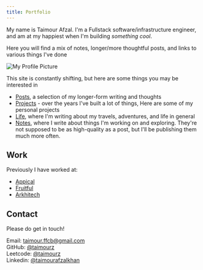 ```yaml
---
title: Portfolio 
---
```


<div class="welcome">
<div>

My name is Taimour Afzal. I'm a Fullstack software/infrastructure engineer, and am at my happiest when I'm building <i>something cool</i>.

Here you will find a mix of notes, longer/more thoughtful posts, and links to various things I've done

</div>


<div class="me">
  <img src="/images/portfolio.jpg" alt="My Profile Picture" />
</div>


</div>


This site is constantly shifting, but here are some things you may be interested in
- [Posts](/posts), a selection of my longer-form writing and thoughts
- [Projects](/projects) - over the years I've built a lot of things, Here are some of my personal projects
- [Life](/life), where I'm writing about my travels, adventures, and life in general
- [Notes](/notes), where I write about things I'm working on and exploring. They're not supposed to be as high-quality as a post, but I'll be publishing them much more often.

## Work

Previously I have worked at: 

- [Appical](https://www.appical.com/)<br>
- [Fruitful](https://www.meetfruitful.com/)<br>
- [Arkhitech](https://www.arkhitech.com/)<br>


## Contact
Please do get in touch!

Email: taimour.ffcb@gmail.com<br>
GitHub: [@taimourz](https://github.com/taimourz)<br>
Leetcode: [@taimourz](https://leetcode.com/u/taimourz/)<br>
Linkedin: [@taimourafzalkhan](http://linkedin.com/in/taimourafzalkhan)<br>
